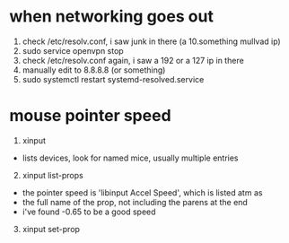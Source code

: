 # when networking goes out
1. check /etc/resolv.conf, i saw junk in there (a 10.something mullvad ip)
2.
    sudo service openvpn stop
3. check /etc/resolv.conf again, i saw a 192 or a 127 ip in there
4. manually edit to 8.8.8.8 (or something)
5.
    sudo systemctl restart systemd-resolved.service

# mouse pointer speed
1. xinput
  - lists devices, look for named mice, usually multiple entries
2. xinput list-props <id>
  - the pointer speed is 'libinput Accel Speed', which is listed atm as
  - the full name of the prop, not including the parens at the end
  - i've found -0.65 to be a good speed
3. xinput set-prop <id> <prop> <value>
